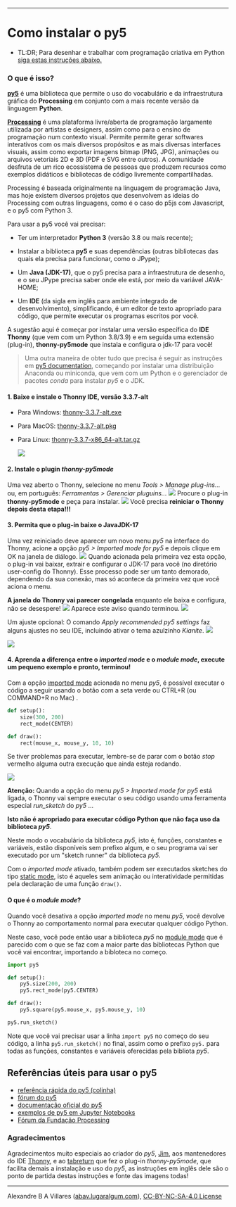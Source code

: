 ----

# Como instalar o py5

- TL:DR; Para desenhar e trabalhar com programação criativa em Python [siga estas instruções abaixo.](https://abav.lugaralgum.com/como-instalar-py5/#1-baixe-e-instale-o-thonny-ide-vers%C3%A3o-337-alt)

### O que é isso?

[**py5**](https://github.com/py5coding) é uma biblioteca que permite o uso do vocabulário e da infraestrutura gráfica do **Processing** em conjunto com a mais recente versão da linguagem **Python**.

[**Processing**](http://processsing.org) é uma plataforma livre/aberta de programação largamente utilizada por artistas e designers, assim como para o ensino de programação num contexto visual. Permite permite gerar softwares interativos com os mais diversos propósitos e as mais diversas interfaces visuais, assim como exportar imagens bitmap (PNG, JPG), animações ou arquivos vetoriais 2D e 3D (PDF e SVG entre outros). A comunidade desfruta de um rico ecossistema de pessoas que produzem recursos como exemplos didáticos e bibliotecas de código livremente compartilhadas.

Processing é baseada originalmente na linguagem de programação Java, mas hoje existem diversos projetos que desenvolvem as ideias do Processing com outras linguagens, como é o caso do p5js com Javascript, e o py5 com Python 3.

Para usar a py5 você vai precisar:

- Ter um interpretador **Python 3** (versão 3.8 ou mais recente);

- Instalar a biblioteca **py5** e suas dependências (outras bibliotecas das quais ela precisa para funcionar, como o JPype);

- Um **Java (JDK-17)**, que o py5 precisa para a infraestrutura de desenho, e o seu JPype precisa saber onde ele está, por meio da variável JAVA-HOME;

- Um **IDE** (da sigla em inglês para ambiente integrado de desenvolvimento), simplificando, é um editor de texto apropriado para código, que permite executar os programas escritos por você.

A sugestão aqui é começar por instalar uma versão específica do **IDE Thonny** (que vem com um Python 3.8/3.9) e em seguida uma extensão (plug-in), **thonny-py5mode** que instala e configura o jdk-17 para você!

> Uma outra maneira de obter tudo que precisa é seguir as instruções em [py5 documentation](https://py5.ixora.io/content/install.html), começando por instalar uma distribuição Anaconda ou miniconda, que vem com um Python e o gerenciador de pacotes *conda* para instalar *py5* e o JDK.

#### 1. Baixe e instale o Thonny IDE, versão 3.3.7-alt

- Para Windows: [thonny-3.3.7-alt.exe](https://github.com/thonny/thonny/releases/download/v3.3.7/thonny-3.3.7-alt.exe) 

- Para MacOS: [thonny-3.3.7-alt.pkg](https://github.com/thonny/thonny/releases/download/v3.3.7/thonny-3.3.7-alt.pkg) 

- Para Linux: [thonny-3.3.7-x86_64-alt.tar.gz](https://github.com/thonny/thonny/releases/download/v3.3.7/thonny-3.3.7-x86_64-alt.tar.gz) 
  
  ![](https://raw.githubusercontent.com/tabreturn/thonny-py5mode/main/screenshots/02-start-splash.png)

#### 2. Instale o plugin *thonny-py5mode*

Uma vez aberto o Thonny, selecione no menu *Tools > Manage plug-ins...* ou, em português: *Ferramentas > Gerenciar pluguins...<u></u>*
![](https://raw.githubusercontent.com/tabreturn/thonny-py5mode/main/screenshots/03.01-manage-plug-ins.png)
Procure o plug-in __thonny-py5mode__ e peça para instalar.
![](https://raw.githubusercontent.com/tabreturn/thonny-py5mode/main/screenshots/03.02-install-plug-in.png)
Você precisa __reiniciar o Thonny depois desta etapa!!!__ 

#### 3. Permita que o plug-in baixe o JavaJDK-17

Uma vez reiniciado deve aparecer um novo menu *py5* na interface do Thonny, acione a opção  *py5 > Imported mode for py5* e depois clique em OK na janela de diálogo.
![](https://raw.githubusercontent.com/tabreturn/thonny-py5mode/main/screenshots/04.01-activate-imported-mode.png)
Quando acionada pela primeira vez esta opção, o plug-in vai baixar, extrair e configurar o JDK-17 para você (no diretório user-config do Thonny). Esse processo pode ser um tanto demorado, dependendo da sua conexão, mas só acontece da primeira vez que você aciona o menu.

**A janela do Thonny vai parecer congelada** enquanto ele baixa e configura, não se desespere!
![](https://raw.githubusercontent.com/tabreturn/thonny-py5mode/main/screenshots/04.02-download-jdk.png)
Aparece este aviso quando terminou.
![](https://raw.githubusercontent.com/tabreturn/thonny-py5mode/main/screenshots/04.03-download-jdk-done.png)

Um ajuste opcional: O comando *Apply recommended py5 settings* faz alguns ajustes no seu IDE, incluindo ativar o tema azulzinho *Kianite*.
![](https://raw.githubusercontent.com/tabreturn/thonny-py5mode/main/screenshots/05-apply-recommended-settings.png)

![](https://raw.githubusercontent.com/tabreturn/thonny-py5mode/main/screenshots/06.01-imported-activated.png)

#### 4. Aprenda a diferença entre o *imported mode* e o *module mode*, execute um pequeno exemplo e pronto, terminou!

Com a opção [imported mode](https://py5.ixora.io/content/py5_modes.html#imported-mode) acionada no menu *py5*, é possível executar o código a seguir usando o botão com a seta verde ou CTRL+R (ou COMMAND+R no Mac) .

```python
def setup():
    size(300, 200)
    rect_mode(CENTER)

def draw():
    rect(mouse_x, mouse_y, 10, 10)
```

Se tiver problemas para executar, lembre-se de parar com o botão *stop* vermelho alguma outra execução que ainda esteja rodando.

![](https://raw.githubusercontent.com/tabreturn/thonny-py5mode/main/screenshots/06.02-running-sketch.png)

**Atenção:** Quando a opção do menu *py5 > Imported mode for py5* está ligada, o Thonny vai sempre executar o seu código usando uma ferramenta especial *run_sketch* do *py5* ...

**Isto não é apropriado para executar código Python que não faça uso da biblioteca *py5***.

Neste modo o vocabulário da biblioteca *py5*, isto é, funções, constantes e variáveis, estão disponíveis sem prefixo algum, e o seu programa vai ser executado por um  "sketch runner" da biblioteca *py5*. 

Com o *imported mode* ativado, também podem ser executados sketches do tipo [static mode](https://py5.ixora.io/content/py5_modes.html#static-mode), isto é aqueles sem animação ou interatividade permitidas pela declaração de uma função `draw()`.

#### O que é o *module mode*?

Quando você desativa a opção *imported mode* no menu *py5*, você devolve o Thonny ao comportamento normal para executar qualquer código Python.

Neste caso, você pode então usar a biblioteca *py5* no [module mode](https://py5.ixora.io/content/py5_modes.html#module-mode) que é parecido com o que se faz com a maior parte das bibliotecas Python que você vai encontrar, importando a bibloteca no começo.

```python
import py5

def setup():
    py5.size(200, 200)
    py5.rect_mode(py5.CENTER)

def draw():
    py5.square(py5.mouse_x, py5.mouse_y, 10)

py5.run_sketch()
```

 Note que você vai precisar usar a linha `import py5` no começo do seu código, a linha `py5.run_sketch()` no final, assim como o prefixo `py5.` para todas as funções, constantes e variáveis oferecidas pela bibliota *py5*.

## Referências úteis para usar o py5

* [referência rápida do py5 (colinha)](https://github.com/villares/processing.py-cheat-sheet/blob/pt-br/py5/py5_cc.pdf)
* [fórum do py5](https://github.com/py5coding/py5generator/discussions)
* [documentação oficial do py5](http://py5.ixora.io/)
* [exemplos de py5 em Jupyter Notebooks](https://github.com/py5coding/py5examples)
* [Fórum da Fundação Processing](https://discourse.processing.org/)

### Agradecimentos

Agradecimentos muito especiais ao criador do *py5*, [Jim](twitter.com/py5coding), aos mantenedores do IDE [Thonny](http://twitter.com/thonnyIDE), e ao [tabreturn](https://twitter.com/tabreturn) que fez o plug-in *thonny-py5mode*, que facilita demais a instalação e uso do *py5*, as instruções em inglês dele são o ponto de partida destas instruções e fonte das imagens todas!

---

Alexandre B A Villares ([abav.lugaralgum.com](https://abav.lugaralgum.com)), [CC-BY-NC-SA-4.0 License](https://creativecommons.org/licenses/by-nc-sa/4.0/)
